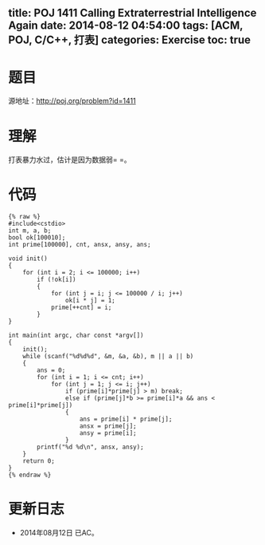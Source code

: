 ﻿title: POJ 1411 Calling Extraterrestrial Intelligence Again
date: 2014-08-12 04:54:00
tags: [ACM, POJ, C/C++, 打表]
categories: Exercise
toc: true
---
# 题目
源地址：http://poj.org/problem?id=1411

# 理解
打表暴力水过，估计是因为数据弱= =。

<!-- more -->

# 代码
```
{% raw %}
#include<cstdio>
int m, a, b;
bool ok[100010];
int prime[100000], cnt, ansx, ansy, ans;

void init()
{
    for (int i = 2; i <= 100000; i++)
        if (!ok[i])
        {
            for (int j = i; j <= 100000 / i; j++)
                ok[i * j] = 1;
            prime[++cnt] = i;
        }
}

int main(int argc, char const *argv[])
{
    init();
    while (scanf("%d%d%d", &m, &a, &b), m || a || b)
    {
        ans = 0;
        for (int i = 1; i <= cnt; i++)
            for (int j = 1; j <= i; j++)
                if (prime[i]*prime[j] > m) break;
                else if (prime[j]*b >= prime[i]*a && ans < prime[i]*prime[j])
                {
                    ans = prime[i] * prime[j];
                    ansx = prime[j];
                    ansy = prime[i];
                }
        printf("%d %d\n", ansx, ansy);
    }
    return 0;
}
{% endraw %}
```
	
# 更新日志
- 2014年08月12日 已AC。